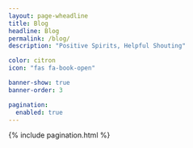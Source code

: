 ```yaml
---
layout: page-wheadline
title: Blog
headline: Blog
permalink: /blog/
description: "Positive Spirits, Helpful Shouting"

color: citron
icon: "fas fa-book-open"

banner-show: true
banner-order: 3

pagination:
  enabled: true
---
```


{% include pagination.html %}
